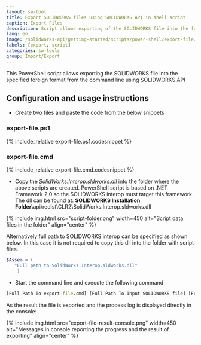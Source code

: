 ```yaml
---
layout: sw-tool
title: Export SOLIDWORKS files using SOLIDWORKS API in shell script
caption: Export Files
description: Script allows exporting of the SOLIDWORKS file into the foreign format using command line
lang: en
image: /solidworks-api/getting-started/scripts/power-shell/export-file/export-file-result-console.png
labels: [export, script]
categories: sw-tools
group: Import/Export
---
```

This PowerShell script allows exporting the SOLIDWORKS file into the specified foreign format from the command line using SOLIDWORKS API

## Configuration and usage instructions

* Create two files and paste the code from the below snippets

### export-file.ps1
{% include_relative export-file.ps1.codesnippet %}

### export-file.cmd
{% include_relative export-file.cmd.codesnippet %}

* Copy the *SolidWorks.Interop.sldworks.dll* into the folder where the above scripts are created. PowerShell script is based on .NET Framework 2.0 so the SOLIDWORKS interop must target this framework. The dll can be found at: **SOLIDWORKS Installation Folder**\api\redist\CLR2\SolidWorks.Interop.sldworks.dll

{% include img.html src="script-folder.png" width=450 alt="Script data files in the folder" align="center" %}

Alternatively full path to SOLIDWORKS interop can be specified as shown below. In this case it is not required to copy this dll into the folder with script files.

~~~ ps1
$Assem = ( 
   "Full path to SolidWorks.Interop.sldworks.dll"
    ) 
~~~

* Start the command line and execute the following command

~~~ bat
[Full Path To export-file.cmd] [Full Path To Input SOLIDWORKS file] [Full Path to output file and extension]
~~~

As the result the file is exported and the process log is displayed directly in the console:

{% include img.html src="export-file-result-console.png" width=450 alt="Messages in console reporting the progress and the result of exporting" align="center" %}